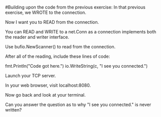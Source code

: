 #Building upon the code from the previous exercise:
In that previous exercise, we WROTE to the connection.

Now I want you to READ from the connection.

You can READ and WRITE to a net.Conn as a connection implements both the reader and writer interface.

Use bufio.NewScanner() to read from the connection.

After all of the reading, include these lines of code:

fmt.Println("Code got here.") io.WriteString(c, "I see you connected.")

Launch your TCP server.

In your web browser, visit localhost:8080.

Now go back and look at your terminal.

Can you answer the question as to why "I see you connected." is never written?